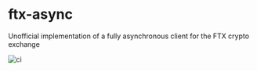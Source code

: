 # ftx-async
Unofficial implementation of a fully asynchronous client for the FTX crypto exchange 

![ci](https://github.com/IanMichaelAsh/ftx-async/actions/workflows/ci.yml/badge.svg)
